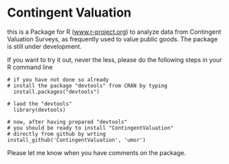 Contingent Valuation
=========================

this is a Package for R (www.r-project.org) to analyze data from Contingent Valuation Surveys, as frequently used to value public goods. The package is still under development.

If you want to try it out, never the less, please do the following steps in your R command line

```
# if you have not done so already
# install the package "devtools" from CRAN by typing
  install.packages("devtools")

# laod the "devtools"
  library(devtools)

# now, after having prepared "devtools"
# you should be ready to install "ContingentValuation" 
# directly from github by wrting
install_github('ContingentValuation', 'umor')
```

Please let me know when you have comments on the package.

